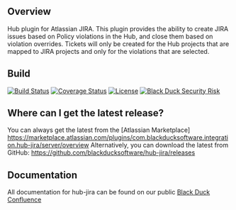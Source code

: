 ## Overview ##
Hub plugin for Atlassian JIRA.  This plugin provides the ability to create JIRA issues based on Policy violations in the Hub, and close them based on violation overrides.  Tickets will only be created for the Hub projects that are mapped to JIRA projects and only for the violations that are selected.

## Build ##

[![Build Status](https://travis-ci.org/blackducksoftware/hub-jira.svg?branch=master)](https://travis-ci.org/blackducksoftware/hub-jira)
[![Coverage Status](https://coveralls.io/repos/github/blackducksoftware/hub-jira/badge.svg?branch=master)](https://coveralls.io/github/blackducksoftware/hub-jira?branch=master)
[![License](https://img.shields.io/badge/License-Apache%202.0-blue.svg)](https://opensource.org/licenses/Apache-2.0) [![Black Duck Security Risk](https://copilot.blackducksoftware.com/github/groups/blackducksoftware/locations/hub-jira/public/results/branches/master/badge-risk.svg)](https://copilot.blackducksoftware.com/github/groups/blackducksoftware/locations/hub-jira/public/results/branches/master)

## Where can I get the latest release? ##
You can always get the latest from the [Atlassian Marketplace] https://marketplace.atlassian.com/plugins/com.blackducksoftware.integration.hub-jira/server/overview 
Alternatively, you can download the latest from GitHub: https://github.com/blackducksoftware/hub-jira/releases


## Documentation ##
All documentation for hub-jira can be found on our public [Black Duck Confluence](https://blackducksoftware.atlassian.net/wiki/display/INTDOCS/)
